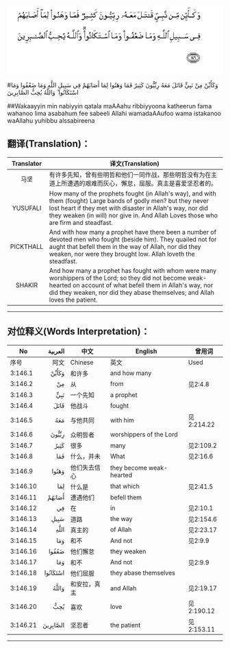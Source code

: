 ![003:146](images/003_146.gif)

#وَكَأَيِّنْ مِنْ نَبِيٍّ قَاتَلَ مَعَهُ رِبِّيُّونَ كَثِيرٌ فَمَا وَهَنُوا لِمَا أَصَابَهُمْ فِي سَبِيلِ اللَّهِ وَمَا ضَعُفُوا وَمَا اسْتَكَانُوا ۗ وَاللَّهُ يُحِبُّ الصَّابِرِينَ 

##Wakaayyin min nabiyyin qatala maAAahu ribbiyyoona katheerun fama wahanoo lima asabahum fee sabeeli Allahi wamadaAAufoo wama istakanoo waAllahu yuhibbu alssabireena 

## 翻译(Translation)：

| Translator | 译文(Translation)                                            |
| :--------: | ------------------------------------------------------------ |
|    马坚    | 有许多先知，曾有些明哲和他们一同作战，那些明哲没有为在主道上所遭遇的艰难而灰心，懈怠，屈服。真主是喜爱坚忍者的。 |
|  YUSUFALI  | How many of the prophets fought (in Allah's way), and with them (fought) Large bands of godly men? but they never lost heart if they met with disaster in Allah's way, nor did they weaken (in will) nor give in. And Allah Loves those who are firm and steadfast. |
| PICKTHALL  | And with how many a prophet have there been a number of devoted men who fought (beside him). They quailed not for aught that befell them in the way of Allah, nor did they weaken, nor were they brought low. Allah loveth the steadfast. |
|   SHAKIR   | And how many a prophet has fought with whom were many worshippers of the Lord; so they did not become weak-hearted on account of what befell them in Allah's way, nor did they weaken, nor did they abase themselves; and Allah loves the patient. |

---

## 对位释义(Words Interpretation)：

| No   | العربية | 中文    | English | 曾用词 |
| ---- | ------: | ------- | ------- | ------ |
| 序号 |    阿文 | Chinese | 英文    | Used   |
| 3:146.1  | وَكَأَيِّنْ    | 和许多       | and how many             |            |
| 3:146.2  | مِنْ       | 从           | from                     | 见2:4.8    |
| 3:146.3  | نَبِيٍّ      | 一个先知     | a prophet                |            |
| 3:146.4  | قَاتَلَ     | 他战斗       | fought                   |            |
| 3:146.5  | مَعَهُ      | 与他共同     | with him                 | 见2:214.22 |
| 3:146.6  | رِبِّيُّونَ    | 众明哲者     | worshippers of the Lord  |            |
| 3:146.7  | كَثِيرٌ     | 很多         | many                     | 见2:109.2  |
| 3:146.8  | فَمَا      | 什么，并未   | What                     | 见2:16.6   |
| 3:146.9  | وَهَنُوا    | 他们失去信心 | they become weak-hearted |            |
| 3:146.10 | لِمَا      | 什么是       | that which               | 见2:41.5   |
| 3:146.11 | أَصَابَهُمْ   | 遭遇他们     | befell them              |            |
| 3:146.12 | فِي       | 在           | in                       | 见2:10.1   |
| 3:146.13 | سَبِيلِ     | 道路         | the way                  | 见2:154.6  |
| 3:146.14 |     اللَّهِ | 真主的       | of Allah                 | 见2:23.17  |
| 3:146.15 | وَمَا      | 和不         | And not                  | 见2:9.9    |
| 3:146.16 | ضَعُفُوا    | 他们懈怠     | they weaken              |            |
| 3:146.17 | وَمَا      | 和不         | And not                  | 见2:9.9    |
| 3:146.18 | اسْتَكَانُوا | 他们屈服     | they abase themselves    |            |
| 3:146.19 | وَاللَّهُ    | 和安拉，真主 | and Allah                | 见2:19.17  |
| 3:146.20 | يُحِبُّ      | 喜欢         | love                     | 见2:190.12 |
| 3:146.21 | الصَّابِرِينَ | 坚忍者       | the patient              | 见2:153.11 |

---
